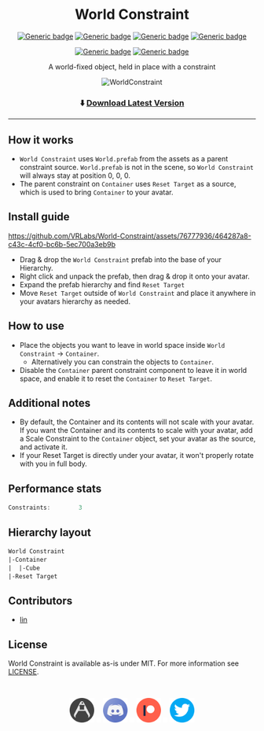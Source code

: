 <div align="center">

# World Constraint

[![Generic badge](https://img.shields.io/github/downloads/VRLabs/World-Constraint/total?label=Downloads)](https://github.com/VRLabs/World-Constraint/releases/latest)
[![Generic badge](https://img.shields.io/badge/License-MIT-informational.svg)](https://github.com/VRLabs/World-Constraint/blob/main/LICENSE)
[![Generic badge](https://img.shields.io/badge/Unity-2019.4.31f1-lightblue.svg)](https://unity3d.com/unity/whats-new/2019.4.31)
[![Generic badge](https://img.shields.io/badge/SDK-AvatarSDK3-lightblue.svg)](https://vrchat.com/home/download)

[![Generic badge](https://img.shields.io/discord/706913824607043605?color=%237289da&label=DISCORD&logo=Discord&style=for-the-badge)](https://discord.vrlabs.dev/)
[![Generic badge](https://img.shields.io/endpoint.svg?url=https%3A%2F%2Fshieldsio-patreon.vercel.app%2Fapi%3Fusername%3Dvrlabs%26type%3Dpatrons&style=for-the-badge)](https://patreon.vrlabs.dev/)

A world-fixed object, held in place with a constraint

![WorldConstraint](https://github.com/VRLabs/World-Constraint/assets/76777936/d80ef068-8b3c-4bcb-8010-f9702a016533)

### ⬇️ [Download Latest Version](https://github.com/VRLabs/World-Constraint/releases/latest)

<!-- 
### 📦 [Add to VRChat Creator Companion]() -->

</div>

---
## How it works

* ``World Constraint`` uses ``World.prefab`` from the assets as a parent constraint source. ``World.prefab`` is not in the scene, so ``World Constraint`` will always stay at position 0, 0, 0.
* The parent constraint on ``Container`` uses ``Reset Target`` as a source, which is used to bring ``Container`` to your avatar.

## Install guide

https://github.com/VRLabs/World-Constraint/assets/76777936/464287a8-c43c-4cf0-bc6b-5ec700a3eb9b

* Drag & drop the ``World Constraint`` prefab into the base of your Hierarchy.
* Right click and unpack the prefab, then drag & drop it onto your avatar.
* Expand the prefab hierarchy and find ``Reset Target``
* Move ``Reset Target`` outside of ``World Constraint`` and place it anywhere in your avatars hierarchy as needed.

## How to use

* Place the objects you want to leave in world space inside ``World Constraint`` -> ``Container``.
  * Alternatively you can constrain the objects to ``Container``.
* Disable the ``Container`` parent constraint component to leave it in world space, and enable it to reset the ``Container`` to ``Reset Target``.

## Additional notes

* By default, the Container and its contents will not scale with your avatar. If you want the Container and its contents to scale with your avatar, add a Scale Constraint to the ``Container`` object, set your avatar as the source, and activate it.
* If your Reset Target is directly under your avatar, it won't properly rotate with you in full body.

## Performance stats

```c++
Constraints:        3
```

## Hierarchy layout

```html
World Constraint
|-Container
|  |-Cube
|-Reset Target
```

## Contributors

* [lin](https://github.com/oofdesu)

## License

World Constraint is available as-is under MIT. For more information see [LICENSE](https://github.com/VRLabs/World-Constraint/blob/main/LICENSE).

​

<div align="center">

[<img src="https://github.com/VRLabs/Resources/raw/main/Icons/VRLabs.png" width="50" height="50">](https://vrlabs.dev "VRLabs")
<img src="https://github.com/VRLabs/Resources/raw/main/Icons/Empty.png" width="10">
[<img src="https://github.com/VRLabs/Resources/raw/main/Icons/Discord.png" width="50" height="50">](https://discord.vrlabs.dev/ "VRLabs")
<img src="https://github.com/VRLabs/Resources/raw/main/Icons/Empty.png" width="10">
[<img src="https://github.com/VRLabs/Resources/raw/main/Icons/Patreon.png" width="50" height="50">](https://patreon.vrlabs.dev/ "VRLabs")
<img src="https://github.com/VRLabs/Resources/raw/main/Icons/Empty.png" width="10">
[<img src="https://github.com/VRLabs/Resources/raw/main/Icons/Twitter.png" width="50" height="50">](https://twitter.com/vrlabsdev "VRLabs")

</div>

